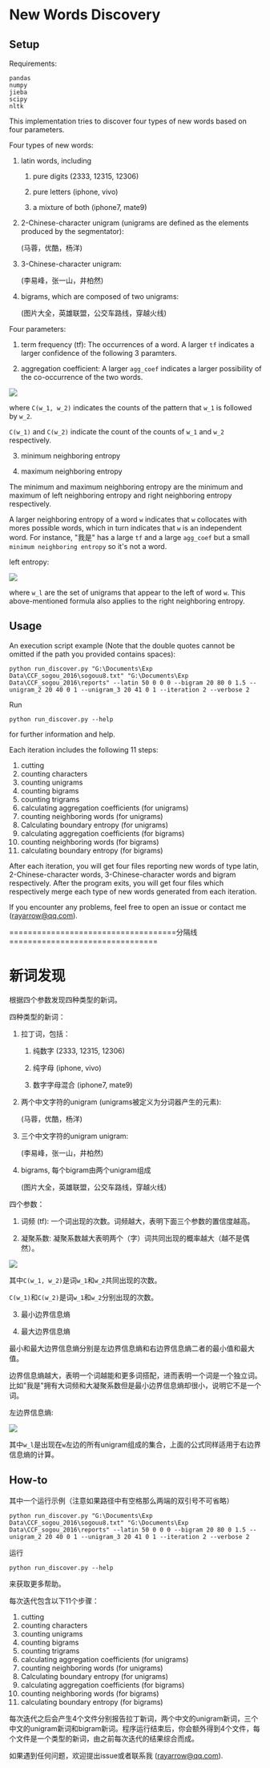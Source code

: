 # New Words Discovery

## Setup

Requirements:

```
pandas
numpy
jieba
scipy
nltk
```

This implementation tries to discover four types of new words based on four parameters.

Four types of new words:

 1. latin words, including 
    
    1. pure digits (2333, 12315, 12306)
    
    2. pure letters (iphone, vivo)
    
    3. a mixture of both (iphone7, mate9)
    
 2. 2-Chinese-character unigram (unigrams are defined as the elements produced by the segmentator): 
 
    (马蓉，优酷，杨洋)
    
 3. 3-Chinese-character unigram:
 
    (李易峰，张一山，井柏然)
    
 4. bigrams, which are composed of two unigrams:
 
    (图片大全，英雄联盟，公交车路线，穿越火线)
    
    
Four parameters:

 1. term frequency (tf): The occurrences of a word. A larger `tf` indicates a larger confidence of the following 3 paramters.
 
 2. aggregation coefficient: A larger `agg_coef` indicates a larger possibility of the co-occurrence of the two words.
 
 <img src="http://latex.codecogs.com/gif.latex?\text{agg-coef}=\frac{P(w_1,w_2)}{P(w_1)P(w_2)}=\frac{C(w_1,w_2)/\text{\{nr-of-bigrams\}}}{[C(w_1)/\text{\{nr-of-bigrams\}}]*[C(w_2)\text{\{nr-of-bigrams\}}]}" border="0"/>
 
 where `C(w_1, w_2)` indicates the counts of the pattern that `w_1` is followed by `w_2`.
 
 `C(w_1)` and `C(w_2)` indicate the count of the counts of `w_1` and `w_2` respectively.
 
 3. minimum neighboring entropy
 
 4. maximum neighboring entropy
 
 The minimum and maximum neighboring entropy are the minimum and maximum of left neighboring entropy and right neighboring entropy respectively.
 
 A larger neighboring entropy of a word `w` indicates that `w` collocates with mores possible words, which in turn indicates that `w` is an independent word. For instance, "我是" has a large `tf` and a large `agg_coef` but a small `minimum neighboring entropy` so it's not a word.
 
left entropy:

 <img src="http://latex.codecogs.com/gif.latex?\text{Ent}_{w_l}=-\sum_{w_l}\cdotP(w_l|w)\log(P(w_l|w))" border="0"/>

where `w_l` are the set of unigrams that appear to the left of word `w`. This above-mentioned formula also applies to the right neighboring entropy.

## Usage
 
An execution script example (Note that the double quotes cannot be omitted if the path you provided contains spaces):

```
python run_discover.py "G:\Documents\Exp Data\CCF_sogou_2016\sogouu8.txt" "G:\Documents\Exp Data\CCF_sogou_2016\reports" --latin 50 0 0 0 --bigram 20 80 0 1.5 --unigram_2 20 40 0 1 --unigram_3 20 41 0 1 --iteration 2 --verbose 2
```

Run

```
python run_discover.py --help
```

for further information and help.

Each iteration includes the following 11 steps:

1. cutting
2. counting characters
3. counting unigrams
4. counting bigrams 
5. counting trigrams 
6. calculating aggregation coefficients (for unigrams)
7. counting neighboring words (for unigrams)
8. Calculating boundary entropy (for unigrams)
9. calculating aggregation coefficients (for bigrams)
10. counting neighboring words (for bigrams)
11. calculating boundary entropy (for bigrams)

After each iteration, you will get four files reporting new words of type latin, 2-Chinese-character words, 3-Chinese-character words and bigram respectively. After the program exits, you will get four files which respectively merge each type of new words generated from each iteration.

If you encounter any problems, feel free to open an issue or contact me (rayarrow@qq.com).


====================================分隔线================================

# 新词发现

根据四个参数发现四种类型的新词。

四种类型的新词：

 1. 拉丁词，包括： 
    
    1. 纯数字 (2333, 12315, 12306)
    
    2. 纯字母 (iphone, vivo)
    
    3. 数字字母混合 (iphone7, mate9)
    
 2. 两个中文字符的unigram (unigrams被定义为分词器产生的元素): 
 
    (马蓉，优酷，杨洋)
    
 3. 三个中文字符的unigram unigram:
 
    (李易峰，张一山，井柏然)
    
 4. bigrams, 每个bigram由两个unigram组成
 
    (图片大全，英雄联盟，公交车路线，穿越火线)
    
    
四个参数：

 1. 词频 (tf): 一个词出现的次数。词频越大，表明下面三个参数的置信度越高。
 
 2. 凝聚系数: 凝聚系数越大表明两个（字）词共同出现的概率越大（越不是偶然）。
 
 <img src="http://latex.codecogs.com/gif.latex?\text{agg-coef}=\frac{P(w_1,w_2)}{P(w_1)P(w_2)}=\frac{C(w_1,w_2)/\text{\{nr-of-bigrams\}}}{[C(w_1)/\text{\{nr-of-bigrams\}}]*[C(w_2)\text{\{nr-of-bigrams\}}]}" border="0"/>
 
 其中`C(w_1, w_2)`是词`w_1`和`w_2`共同出现的次数。
 
 `C(w_1)`和`C(w_2)`是词`w_1`和`w_2`分别出现的次数。
 
 3. 最小边界信息熵
 
 4. 最大边界信息熵

 最小和最大边界信息熵分别是左边界信息熵和右边界信息熵二者的最小值和最大值。
 
 边界信息熵越大，表明一个词越能和更多词搭配，进而表明一个词是一个独立词。比如"我是"拥有大词频和大凝聚系数但是最小边界信息熵却很小，说明它不是一个词。
 
左边界信息熵:

 <img src="http://latex.codecogs.com/gif.latex?\text{Ent}_{w_l}=-\sum_{w_l}\cdotP(w_l|w)\log(P(w_l|w))" border="0"/>

其中`w_l`是出现在`w`左边的所有unigram组成的集合，上面的公式同样适用于右边界信息熵的计算。

## How-to
 
其中一个运行示例（注意如果路径中有空格那么两端的双引号不可省略）

```
python run_discover.py "G:\Documents\Exp Data\CCF_sogou_2016\sogouu8.txt" "G:\Documents\Exp Data\CCF_sogou_2016\reports" --latin 50 0 0 0 --bigram 20 80 0 1.5 --unigram_2 20 40 0 1 --unigram_3 20 41 0 1 --iteration 2 --verbose 2
```

运行

```
python run_discover.py --help
```

来获取更多帮助。

每次迭代包含以下11个步骤：

1. cutting
2. counting characters
3. counting unigrams
4. counting bigrams 
5. counting trigrams 
6. calculating aggregation coefficients (for unigrams)
7. counting neighboring words (for unigrams)
8. Calculating boundary entropy (for unigrams)
9. calculating aggregation coefficients (for bigrams)
10. counting neighboring words (for bigrams)
11. calculating boundary entropy (for bigrams)

每次迭代之后会产生4个文件分别报告拉丁新词，两个中文的unigram新词，三个中文的unigram新词和bigram新词。程序运行结束后，你会额外得到4个文件，每个文件是一个类型的新词，由之前每次迭代的结果综合而成。

如果遇到任何问题，欢迎提出issue或者联系我 (rayarrow@qq.com).
